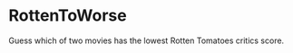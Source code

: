 RottenToWorse
=============

Guess which of two movies has the lowest Rotten Tomatoes critics score.
